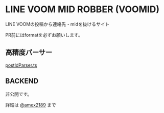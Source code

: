 # LINE VOOM MID ROBBER (VOOMID)

LINE VOOMの投稿から連絡先・midを抜けるサイト

PR前にはformatを必ずお願いします。

## 高精度パーサー
[postIdParser.ts](./utils/postIdParser.ts)

## BACKEND
非公開です。

詳細は [@amex2189](https://twitter.com/amex2189) まで
